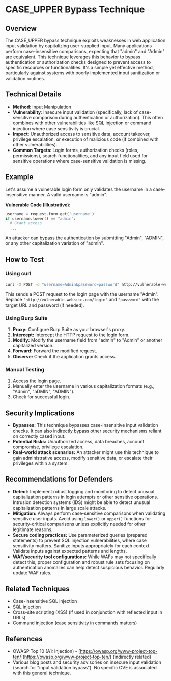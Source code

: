 # CASE_UPPER Bypass Technique

## Overview

The CASE_UPPER bypass technique exploits weaknesses in web application input validation by capitalizing user-supplied input. Many applications perform case-insensitive comparisons, expecting that "admin" and "Admin" are equivalent.  This technique leverages this behavior to bypass authentication or authorization checks designed to prevent access to specific resources or functionalities.  It's a simple yet effective method, particularly against systems with poorly implemented input sanitization or validation routines.

## Technical Details
- **Method**: Input Manipulation
- **Vulnerability**: Insecure input validation (specifically, lack of case-sensitive comparison during authentication or authorization).  This often combines with other vulnerabilities like SQL injection or command injection where case sensitivity is crucial.
- **Impact**: Unauthorized access to sensitive data, account takeover, privilege escalation, or execution of malicious code (if combined with other vulnerabilities).
- **Common Targets**: Login forms, authorization checks (roles, permissions), search functionalities, and any input field used for sensitive operations where case-sensitive validation is missing.

## Example

Let's assume a vulnerable login form only validates the username in a case-insensitive manner.  A valid username is "admin".

**Vulnerable Code (Illustrative):**

```python
username = request.form.get('username')
if username.lower() == "admin":
  # Grant access
  ...
```

An attacker can bypass the authentication by submitting "Admin", "ADMIN", or any other capitalization variation of "admin".

## How to Test

### Using curl

```bash
curl -X POST -d "username=Admin&password=password" http://vulnerable-website.com/login
```

This sends a POST request to the login page with the username "Admin".  Replace `"http://vulnerable-website.com/login"` and `"password"` with the target URL and password (if needed).


### Using Burp Suite

1. **Proxy:** Configure Burp Suite as your browser's proxy.
2. **Intercept:** Intercept the HTTP request to the login form.
3. **Modify:** Modify the username field from "admin" to "Admin" or another capitalized version.
4. **Forward:** Forward the modified request.
5. **Observe:** Check if the application grants access.

### Manual Testing

1. Access the login page.
2. Manually enter the username in various capitalization formats (e.g., "Admin", "aDMIN", "ADMIN").
3. Check for successful login.


## Security Implications

- **Bypasses:** This technique bypasses case-insensitive input validation checks.  It can also indirectly bypass other security mechanisms reliant on correctly cased input.
- **Potential Risks:** Unauthorized access, data breaches, account compromise, privilege escalation.
- **Real-world attack scenarios:**  An attacker might use this technique to gain administrative access, modify sensitive data, or escalate their privileges within a system.


## Recommendations for Defenders

- **Detect:** Implement robust logging and monitoring to detect unusual capitalization patterns in login attempts or other sensitive operations.  Intrusion detection systems (IDS) might be able to detect unusual capitalization patterns in large scale attacks.
- **Mitigation:**  Always perform case-sensitive comparisons when validating sensitive user inputs.  Avoid using `lower()` or `upper()` functions for security-critical comparisons unless explicitly needed for other legitimate reasons.
- **Secure coding practices:** Use parameterized queries (prepared statements) to prevent SQL injection vulnerabilities, where case sensitivity matters.  Sanitize inputs appropriately for each context.  Validate inputs against expected patterns and lengths.
- **WAF/security tool configurations:**  While WAFs may not specifically detect this, proper configuration and robust rule sets focusing on authentication anomalies can help detect suspicious behavior.  Regularly update WAF rules.


## Related Techniques

- Case-insensitive SQL injection
- SQL injection
- Cross-site scripting (XSS) (if used in conjunction with reflected input in URLs)
- Command injection (case sensitivity in commands matters)

## References

- OWASP Top 10 (A1: Injection) -  [https://owasp.org/www-project-top-ten/](https://owasp.org/www-project-top-ten/) (indirectly related)
- Various blog posts and security advisories on insecure input validation (search for "input validation bypass").  No specific CVE is associated with this general technique.
